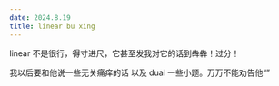 ```yaml
---
date: 2024.8.19
title: linear bu xing
---
```


linear 不是很行，得寸进尺，它甚至发我对它的话到犇犇！过分！

我以后要和他说一些无关痛痒的话 以及 dual 一些小题。万万不能劝告他“”
<!--stackedit_data:
eyJoaXN0b3J5IjpbLTIzNTg2MDcwN119
-->